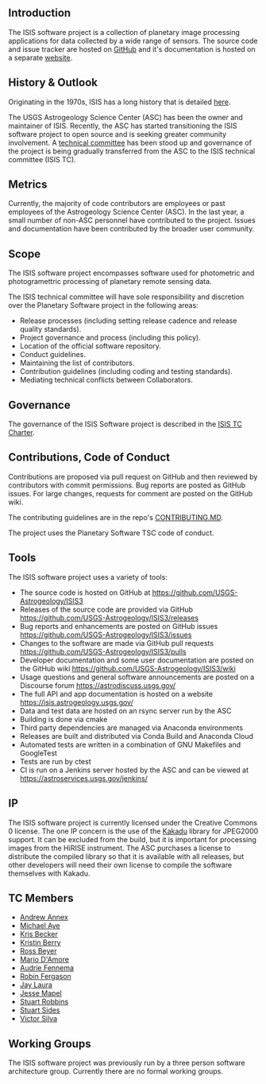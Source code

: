 ## Introduction
The ISIS software project is a collection of planetary image processing applications for data collected by a wide range of sensors. The source code and issue tracker are hosted on [GitHub](https://github.com/USGS-Astrogeology/ISIS3) and it's documentation is hosted on a separate [website](https://isis.astrogeology.usgs.gov/).

## History & Outlook
Originating in the 1970s, ISIS has a long history that is detailed [here](https://isis.astrogeology.usgs.gov/documents/IsisHistory/IsisHistory.html).

The USGS Astrogeology Science Center (ASC) has been the owner and maintainer of ISIS. Recently, the ASC has started transitioning the ISIS software project to open source and is seeking greater community involvement. A [technical committee](https://github.com/USGS-Astrogeology/ISIS_TC) has been stood up and governance of the project is being gradually transferred from the ASC to the ISIS technical committee (ISIS TC).

## Metrics

Currently, the majority of code contributors are employees or past employees of the Astrogeology Science Center (ASC). In the last year, a small number of non-ASC personnel have contributed to the project. Issues and documentation have been contributed by the broader user community.

## Scope
The ISIS software project encompasses software used for photometric and photogramettric processing of planetary remote sensing data.

The ISIS technical committee will have sole responsibility and discretion over the Planetary Software
project in the following areas:

* Release processes (including setting release cadence and release quality standards).
* Project governance and process (including this policy).
* Location of the official software repository.
* Conduct guidelines.
* Maintaining the list of contributors.
* Contribution guidelines (including coding and testing standards).
* Mediating technical conflicts between Collaborators.

## Governance
The governance of the ISIS Software project is described in the [ISIS TC Charter](https://github.com/USGS-Astrogeology/ISIS_TC/blob/master/TC-Charter.md).

## Contributions, Code of Conduct
Contributions are proposed via pull request on GitHub and then reviewed by contributors with commit permissions. Bug reports are posted as GitHub issues. For large changes, requests for comment are posted on the GitHub wiki.

The contributing guidelines are in the repo's [CONTRIBUTING.MD](https://github.com/USGS-Astrogeology/ISIS3/blob/dev/CONTRIBUTING.md).

The project uses the Planetary Software TSC code of conduct.

## Tools
The ISIS software project uses a variety of tools:

- The source code is hosted on GitHub at https://github.com/USGS-Astrogeology/ISIS3
- Releases of the source code are provided via GitHub https://github.com/USGS-Astrogeology/ISIS3/releases
- Bug reports and enhancements are posted on GitHub issues https://github.com/USGS-Astrogeology/ISIS3/issues
- Changes to the software are made via GitHub pull requests https://github.com/USGS-Astrogeology/ISIS3/pulls
- Developer documentation and some user documentation are posted on the GitHub wiki https://github.com/USGS-Astrogeology/ISIS3/wiki
- Usage questions and general software announcements are posted on a Discourse forum https://astrodiscuss.usgs.gov/
- The full API and app documentation is hosted on a website https://isis.astrogeology.usgs.gov/
- Data and test data are hosted on an rsync server run by the ASC
- Building is done via cmake
- Third party dependencies are managed via Anaconda environments
- Releases are built and distributed via Conda Build and Anaconda Cloud
- Automated tests are written in a combination of GNU Makefiles and GoogleTest
- Tests are run by ctest
- CI is run on a Jenkins server hosted by the ASC and can be viewed at https://astroservices.usgs.gov/jenkins/

## IP
The ISIS software project is currently licensed under the Creative Commons 0 license. The one IP concern is the use of the [Kakadu](https://kakadusoftware.com/) library for JPEG2000 support. It can be excluded from the build, but it is important for processing images from the HiRISE instrument. The ASC purchases a license to distribute the compiled library so that it is available with all releases, but other developers will need their own license to compile the software themselves with Kakadu.

## TC Members
- [Andrew Annex](https://github.com/AndrewAnnex)
- [Michael Aye](https://github.com/michaelaye)
- [Kris Becker](https://github.com/KrisBecker)
- [Kristin Berry](https://github.com/kberryUSGS)
- [Ross Beyer](https://github.com/rbeyer)
- [Mario D'Amore](https://github.com/kidpixo)
- [Audrie Fennema](https://github.com/audiefen)
- [Robin Fergason](https://github.com/rfergason)
- [Jay Laura](https://github.com/jlaura)
- [Jesse Mapel](https://github.com/jessemapel)
- [Stuart Robbins](https://github.com/astrostu)
- [Stuart Sides](https://github.com/scsides)
- [Victor Silva](https://github.com/victoronline)

## Working Groups
The ISIS software project was previously run by a three person software architecture group. Currently there are no formal working groups.
